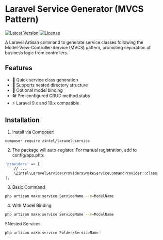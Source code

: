 # Laravel Service Generator (MVCS Pattern)

[![Latest Version](https://img.shields.io/packagist/v/zintel/laravel-service.svg)](https://packagist.org/packages/zintel/laravel-service)
[![License](https://img.shields.io/packagist/l/zintel/laravel-service.svg)](https://packagist.org/packages/zintel/laravel-service)

A Laravel Artisan command to generate service classes following the Model-View-Controller-Service (MVCS) pattern, promoting separation of business logic from controllers.

## Features

- 🚀 Quick service class generation
- 📁 Supports nested directory structure
- 🔗 Optional model binding
- 🛠️ Pre-configured CRUD method stubs
- ⚡ Laravel 9.x and 10.x compatible

## Installation

1. Install via Composer:

```bash
composer require zintel/laravel-service
```

2. The package will auto-register. For manual registration, add to config/app.php:
```bash
'providers' => [
    // ...
    \Zintel\LaravelService\Providers\MakeServiceCommandProvider::class,
],
```

3. Basic Command
```bash
php artisan make:service ServiceName --m=ModelName
```

4. With Model Binding
```bash
php artisan make:service ServiceName --m=ModelName
```

5Nested Services
```bash
php artisan make:service Folder/ServiceName
```